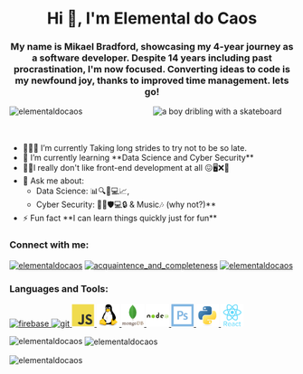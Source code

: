 <h1 align="center">Hi 👋, I'm Elemental do Caos</h1>
<h3 align="center">My name is Mikael Bradford, showcasing my 4-year journey as a software developer. Despite 14 years including past procrastination, I'm now focused. Converting ideas to code is my newfound joy, thanks to improved time management. lets go!</h3>
<img align="right" alt="a boy dribling with a skateboard" width="250" src="https://cdn.dribbble.com/users/3324724/screenshots/8934352/media/618ebf8bfaf3165f8a9d1e403e40adeb.gif">
<p align="left"> <a href="https://twitter.com/elementaldocaos" target="blank"><img align="left" src="https://img.shields.io/twitter/follow/elementaldocaos?logo=twitter&style=for-the-badge" alt="elementaldocaos" /></a> </p>
<br><br><br>
<ul>
<li> 🏃🏿‍♂️ I’m currently Taking long strides to try not to be so late.</li>

<li> 🌱 I’m currently learning **Data Science and Cyber Security**</li>

<li> 🙅‍♂️I really don't like front-end development at all 😖🖥️❌🔌</li>

<li> 💬 Ask me about: <ul><li>Data Science: 📊🔍🧠💻📈,</li> <li>Cyber Security: 🔐🌐🛡️💻🔒 & Music🎶 (why not?)**</li></ul></li>

<li> ⚡ Fun fact **I can learn things quickly just for fun**</li>
</ul>
<h3 align="left">Connect with me:</h3>
<p align="left">
<a href="https://twitter.com/elementaldocaos" target="blank"><img align="center" src="https://raw.githubusercontent.com/rahuldkjain/github-profile-readme-generator/master/src/images/icons/Social/twitter.svg" alt="elementaldocaos" height="30" width="40" /></a>
<a href="https://instagram.com/acquaintence_and_completeness" target="blank"><img align="center" src="https://raw.githubusercontent.com/rahuldkjain/github-profile-readme-generator/master/src/images/icons/Social/instagram.svg" alt="acquaintence_and_completeness" height="30" width="40" /></a>
<a href="https://discord.gg/elementaldocaos" target="blank"><img align="center" src="https://raw.githubusercontent.com/rahuldkjain/github-profile-readme-generator/master/src/images/icons/Social/discord.svg" alt="elementaldocaos" height="30" width="40" /></a>
</p>

<h3 align="left">Languages and Tools:</h3>
<p align="left"> <a href="https://firebase.google.com/" target="_blank" rel="noreferrer"> <img src="https://www.vectorlogo.zone/logos/firebase/firebase-icon.svg" alt="firebase" width="40" height="40"/> </a> <a href="https://git-scm.com/" target="_blank" rel="noreferrer"> <img src="https://www.vectorlogo.zone/logos/git-scm/git-scm-icon.svg" alt="git" width="40" height="40"/> </a> <a href="https://developer.mozilla.org/en-US/docs/Web/JavaScript" target="_blank" rel="noreferrer"> <img src="https://raw.githubusercontent.com/devicons/devicon/master/icons/javascript/javascript-original.svg" alt="javascript" width="40" height="40"/> </a> <a href="https://www.linux.org/" target="_blank" rel="noreferrer"> <img src="https://raw.githubusercontent.com/devicons/devicon/master/icons/linux/linux-original.svg" alt="linux" width="40" height="40"/> </a> <a href="https://www.mongodb.com/" target="_blank" rel="noreferrer"> <img src="https://raw.githubusercontent.com/devicons/devicon/master/icons/mongodb/mongodb-original-wordmark.svg" alt="mongodb" width="40" height="40"/> </a> <a href="https://nodejs.org" target="_blank" rel="noreferrer"> <img src="https://raw.githubusercontent.com/devicons/devicon/master/icons/nodejs/nodejs-original-wordmark.svg" alt="nodejs" width="40" height="40"/> </a> <a href="https://www.photoshop.com/en" target="_blank" rel="noreferrer"> <img src="https://raw.githubusercontent.com/devicons/devicon/master/icons/photoshop/photoshop-line.svg" alt="photoshop" width="40" height="40"/> </a> <a href="https://www.python.org" target="_blank" rel="noreferrer"> <img src="https://raw.githubusercontent.com/devicons/devicon/master/icons/python/python-original.svg" alt="python" width="40" height="40"/> </a> <a href="https://reactjs.org/" target="_blank" rel="noreferrer"> <img src="https://raw.githubusercontent.com/devicons/devicon/master/icons/react/react-original-wordmark.svg" alt="react" width="40" height="40"/> </a> </p>

<p><img align="left" src="https://github-readme-stats.vercel.app/api/top-langs?username=elementaldocaos&show_icons=true&locale=en&layout=compact" alt="elementaldocaos" /></p>

<p>&nbsp;<img align="center" src="https://github-readme-stats.vercel.app/api?username=elementaldocaos&show_icons=true&locale=en" alt="elementaldocaos" /></p>

<p><img align="center" src="https://github-readme-streak-stats.herokuapp.com/?user=elementaldocaos&" alt="elementaldocaos" /></p>
